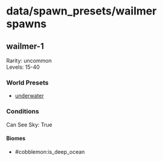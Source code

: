 # data/spawn_presets/wailmer spawns  
  
## wailmer-1  
Rarity: uncommon  
Levels: 15-40  
  
### World Presets  
* [underwater](data/spawn_data/underwater.md)  
  
### Conditions  
Can See Sky: True  
  
#### Biomes  
  * #cobblemon:is_deep_ocean
  
